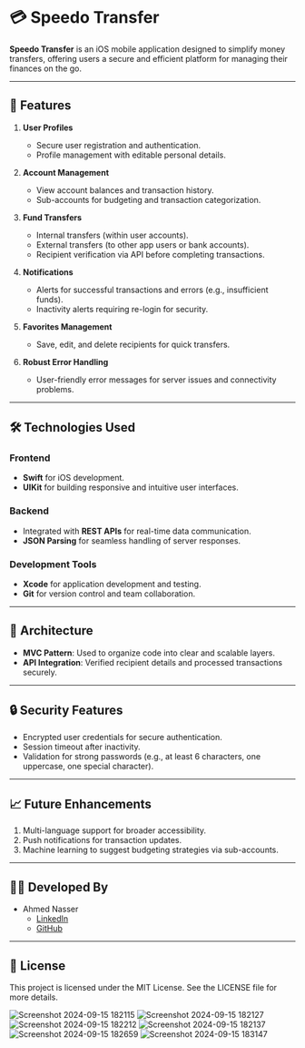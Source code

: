 # 💳 Speedo Transfer  

**Speedo Transfer** is an iOS mobile application designed to simplify money transfers, offering users a secure and efficient platform for managing their finances on the go.

---

## 🚀 **Features**  

1. **User Profiles**  
   - Secure user registration and authentication.  
   - Profile management with editable personal details.  

2. **Account Management**  
   - View account balances and transaction history.  
   - Sub-accounts for budgeting and transaction categorization.  

3. **Fund Transfers**  
   - Internal transfers (within user accounts).  
   - External transfers (to other app users or bank accounts).  
   - Recipient verification via API before completing transactions.  

4. **Notifications**  
   - Alerts for successful transactions and errors (e.g., insufficient funds).  
   - Inactivity alerts requiring re-login for security.  

5. **Favorites Management**  
   - Save, edit, and delete recipients for quick transfers.  

6. **Robust Error Handling**  
   - User-friendly error messages for server issues and connectivity problems.  

---

## 🛠️ **Technologies Used**  

### **Frontend**  
- **Swift** for iOS development.  
- **UIKit** for building responsive and intuitive user interfaces.  

### **Backend**  
- Integrated with **REST APIs** for real-time data communication.  
- **JSON Parsing** for seamless handling of server responses.  

### **Development Tools**  
- **Xcode** for application development and testing.  
- **Git** for version control and team collaboration.  

---

## 📐 **Architecture**  

- **MVC Pattern**: Used to organize code into clear and scalable layers.  
- **API Integration**: Verified recipient details and processed transactions securely.  

---

## 🔒 **Security Features**  

- Encrypted user credentials for secure authentication.  
- Session timeout after inactivity.  
- Validation for strong passwords (e.g., at least 6 characters, one uppercase, one special character).  

---

## 📈 **Future Enhancements**  

1. Multi-language support for broader accessibility.  
2. Push notifications for transaction updates.  
3. Machine learning to suggest budgeting strategies via sub-accounts.  

---

## 👨‍💻 **Developed By**  

- Ahmed Nasser  
  - [LinkedIn](https://linkedin.com/in/ahmed-nasser-91aab6279)  
  - [GitHub](https://github.com/AhmedNasser23)  

---

## 📖 **License**  

This project is licensed under the MIT License. See the LICENSE file for more details.  

![Screenshot 2024-09-15 182115](https://github.com/user-attachments/assets/95d84cf1-9406-4cde-ab13-cc24f2052b0b)
![Screenshot 2024-09-15 182127](https://github.com/user-attachments/assets/b79e030a-973b-40b5-8501-b024d316e5a7)
![Screenshot 2024-09-15 182212](https://github.com/user-attachments/assets/dfaf78a0-0b04-4816-82a8-ea4cd6bcecff)
![Screenshot 2024-09-15 182137](https://github.com/user-attachments/assets/75521f88-5588-40f9-a0eb-81b3b62030d4)
![Screenshot 2024-09-15 182659](https://github.com/user-attachments/assets/53d20b85-72f2-4e7f-9cc8-931429fe827e)
![Screenshot 2024-09-15 183147](https://github.com/user-attachments/assets/c5d0f3ac-c27d-41cb-8cd6-8969bcebbc42)


